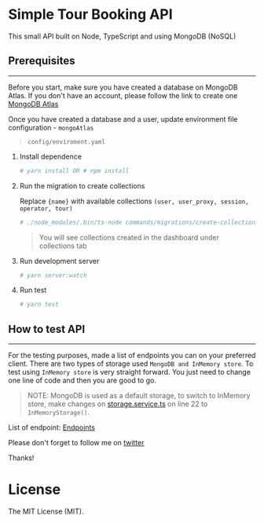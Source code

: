 Simple Tour Booking API
================================

This small API built on Node, TypeScript and using MongoDB (NoSQL)

## Prerequisites
-------------------
Before you start, make sure you have created a database on MongoDB Atlas. 
If you don't have an account, please follow the link to create one [MongoDB Atlas](https://www.mongodb.com/cloud/atlas)

Once you have created a database and a user, update environment file configuration - `mongoAtlas`
> `config/enviroment.yaml`

1. Install dependence

	```bash
	# yarn install OR # npm install
	```
 
2. Run the migration to create collections
   
   Replace `{name}` with available collections `(user, user_proxy, session, operator, tour)`
	```bash
	# ./node_modules/.bin/ts-node commands/migrations/create-collection-{name}.ts 
	```
    
    > You will see collections created in the dashboard under collections tab

2. Run development server

	```bash
	# yarn server:watch
	```
 
3. Run test
 
 	```bash
 	# yarn test
 	```


## How to test API
---------------
For the testing purposes, made a list of endpoints you can on your preferred client. 
There are two types of storage used `MongoDB and InMemory store`. To test using `InMemory store` is very
straight forward. You just need to change one line of code and then you are good to go. 

> NOTE: MongoDB is used as a default storage, to switch to InMemory store, make changes on
> [storage.service.ts](src/services/storage/storage.service.ts) on line 22 to `InMemoryStorage()`.

List of endpoint: [Endpoints](docs/endpoints.md)



Please don't forget to follow me on [twitter](https://twitter.com/timmoraja)

Thanks!

License
======================
The MIT License (MIT).
